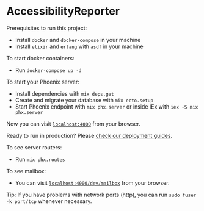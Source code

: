 # AccessibilityReporter

Prerequisites to run this project:

* Install `docker` and `docker-compose` in your machine
* Install `elixir` and `erlang` with `asdf` in your machine
  
To start docker containers:

* Run `docker-compose up -d`

To start your Phoenix server:

* Install dependencies with `mix deps.get`
* Create and migrate your database with `mix ecto.setup`
* Start Phoenix endpoint with `mix phx.server` or inside IEx with `iex -S mix phx.server`
  
Now you can visit [`localhost:4000`](http://localhost:4000) from your browser.

Ready to run in production? Please [check our deployment guides](https://hexdocs.pm/phoenix/deployment.html).

To see server routers:

* Run `mix phx.routes`

To see mailbox:

* You can visit [`localhost:4000/dev/mailbox`](http://localhost:4000/dev/mailbox/) from your browser.

Tip: If you have problems with network ports (http), you can run `sudo fuser -k port/tcp` whenever necessary.
